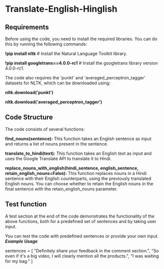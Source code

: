 # Translate-English-Hinglish
## Requirements

Before using the code, you need to install the required libraries. You can do this by running the following commands:

**!pip install nltk**                    # Install the Natural Language Toolkit library.

**!pip install googletrans==4.0.0-rc1**  # Install the googletrans library version 4.0.0-rc1.

The code also requires the 'punkt' and 'averaged_perceptron_tagger' datasets for NLTK, which can be downloaded using:

**nltk.download('punkt')**

**nltk.download('averaged_perceptron_tagger')**
## Code Structure

The code consists of several functions:

**find_nouns(sentence):** This function takes an English sentence as input and returns a list of nouns present in the sentence.

**translate_to_hindi(text):** This function takes an English text as input and uses the Google Translate API to translate it to Hindi.

**replace_nouns_with_english(hindi_sentence, english_sentence, retain_english_nouns=False):** This function replaces nouns in a Hindi sentence with their English counterparts, using the previously translated English nouns. You can choose whether to retain the English nouns in the final sentence with the retain_english_nouns parameter.

## Test function
A test section at the end of the code demonstrates the functionality of the above functions, both for a predefined set of sentences and by taking user input.

You can test the code with predefined sentences or provide your own input.
***Example Usage***

sentences = [
    "Definitely share your feedback in the comment section.",
    "So even if it's a big video, I will clearly mention all the products.",
    "I was waiting for my bag."
]


